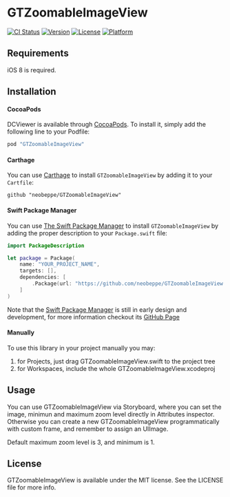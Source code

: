 # GTZoomableImageView

[![CI Status](http://img.shields.io/travis/neobeppe/GTZoomableImageView.svg?style=flat)](https://travis-ci.org/neobeppe/GTZoomableImageView)
[![Version](https://img.shields.io/cocoapods/v/GTZoomableImageView.svg?style=flat)](http://cocoapods.org/pods/GTZoomableImageView)
[![License](https://img.shields.io/cocoapods/l/GTZoomableImageView.svg?style=flat)](http://cocoapods.org/pods/GTZoomableImageView)
[![Platform](https://img.shields.io/cocoapods/p/GTZoomableImageView.svg?style=flat)](http://cocoapods.org/pods/GTZoomableImageView)

## Requirements

iOS 8 is required.

## Installation

#### CocoaPods

DCViewer is available through [CocoaPods](http://cocoapods.org). To install
it, simply add the following line to your Podfile:

```ruby
pod "GTZoomableImageView"
```

#### Carthage

You can use [Carthage](https://github.com/Carthage/Carthage) to install `GTZoomableImageView` by adding it to your `Cartfile`:

```
github "neobeppe/GTZoomableImageView"
```

#### Swift Package Manager

You can use [The Swift Package Manager](https://swift.org/package-manager) to install `GTZoomableImageView` by adding the proper description to your `Package.swift` file:

```swift
import PackageDescription

let package = Package(
    name: "YOUR_PROJECT_NAME",
    targets: [],
    dependencies: [
        .Package(url: "https://github.com/neobeppe/GTZoomableImageView.git"),
    ]
)
```

Note that the [Swift Package Manager](https://swift.org/package-manager) is still in early design and development, for more information checkout its [GitHub Page](https://github.com/apple/swift-package-manager)

#### Manually

To use this library in your project manually you may:

1.  for Projects, just drag GTZoomableImageView.swift to the project tree
2.  for Workspaces, include the whole GTZoomableImageView.xcodeproj

## Usage

You can use GTZoomableImageView via Storyboard, where you can set the image, minimun and maximum zoom level directly in Attributes inspector.
Otherwise you can create a new GTZoomableImageView programmatically with custom frame, and remember to assign an UIImage.

Default maximum zoom level is 3, and minimum is 1.

## License

GTZoomableImageView is available under the MIT license. See the LICENSE file for more info.
